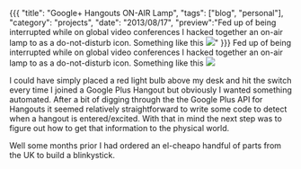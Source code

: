 {{{
  "title": "Google+ Hangouts ON-AIR Lamp",
  "tags": ["blog", "personal"],
  "category": "projects",
  "date": "2013/08/17",
  "preview":"Fed up of being interrupted while on global video conferences I hacked together an on-air lamp to as a do-not-disturb icon. Something like this ![](/files/on-air-lamp.jpg)"
}}}
Fed up of being interrupted while on global video conferences I hacked together an on-air lamp to as a do-not-disturb icon. Something like this ![](/files/on-air-lamp.jpg)

I could have simply placed a red light bulb above my desk and hit the switch every time I joined a Google Plus Hangout but obviously I wanted something automated. After a bit of digging through the the Google Plus API for Hangouts it seemed relatively straightforward to write some code to detect when a hangout is entered/excited. With that in mind the next step was to figure out how to get that information to the physical world.

Well some months prior I had ordered an el-cheapo handful of parts from the UK to build a blinkystick.